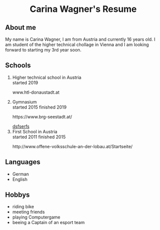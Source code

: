 <head>

  <link rel="carinawagner.github.io/stylesheet"
      type="stylesheet" />
   <h1 align="center">Carina Wagner's Resume</h1></head>
<body>
<h2 margin=100px> About me </h2>
<p>My name is Carina Wagner, I am from Austria and currently 16 years old. I am student of the higher technical chollage in Vienna and I am looking forward to starting my 3rd year soon.</p>
  <h2>Schools</h2>
<ol>
  <li>Higher technical school in Austria</li>
  <article>started 2019</article>
  <p><link="www.htl-donaustadt.at">www.htl-donaustadt.at</link></p>
  <li>Gymnasium</li>
  <article>started 2015 finished 2019</article>
  <p><link>https://www.brg-seestadt.at/</link></p>
  <a href="https://www.brg-seestadt.at">dsfserfs</a>
  <li>First School in Austria</li>
  <article>started 2011 finished 2015</article>
  <p><link>http://www.offene-volksschule-an-der-lobau.at/Startseite/</link></p>
</ol>
<h2> Languages</h2>
<ul>
  <li>German</li>
  <li>English</li>
</ul>
<h2>Hobbys</h2>
<ul>
  <li>riding bike</li>
  <li>meeting friends</li>
  <li>playing Computergame</li>
  <li>beeing a Captain of an esport team</li>
</ul>
</body>
<footer> 
 </footer>
